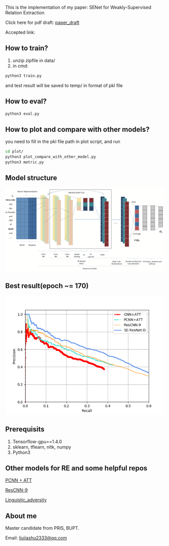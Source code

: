 This is the implementation of my paper: SENet for Weakly-Supervised Relation Extraction

Click here for pdf draft: [paper_draft](https://github.com/Theodoric008/SENet-for-Weakly-Supervised-Relation-Extraction/blob/master/paper_draft.pdf)

Accepted link: []() 

## How to train?
1. unzip zipfile in data/
2. in cmd:
```bash
python3 train.py
```

and test result will be saved to temp/ in format of pkl file


## How to eval?
```bash
python3 eval.py
```
## How to plot and compare with other models?
you need to fill in the pkl file path in plot script, and run
```bash
cd plot/
python3 plot_compare_with_other_model.py
python3 metric.py
```
## Model structure
![model structure](model_s.png)

## Best result(epoch ~= 170)
![compare with some others](baselines_soa.png)

## Prerequisits
1. Tensorflow-gpu==1.4.0
2. sklearn, tflearn, nltk, numpy
3. Python3

## Other models for RE and some helpful repos
[PCNN + ATT](https://github.com/thunlp/OpenNRE)

[ResCNN-9](https://github.com/darrenyaoyao/ResCNN_RelationExtraction)

[Linguistic_adversity](https://github.com/lrank/Linguistic_adversity)
## About me 
Master candidate from PRIS, BUPT. 

Email: liujiashu2333@qq.com
